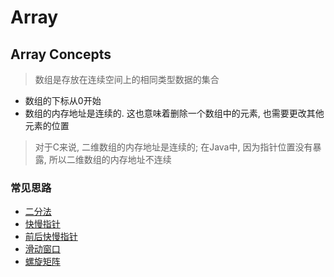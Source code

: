 # Array

## Array Concepts 

> 数组是存放在连续空间上的相同类型数据的集合

* 数组的下标从0开始
* 数组的内存地址是连续的. 这也意味着删除一个数组中的元素, 也需要更改其他元素的位置

> 对于C来说, 二维数组的内存地址是连续的; 在Java中, 因为指针位置没有暴露, 所以二维数组的内存地址不连续


### 常见思路

* [二分法](./binary-search/README.md)
* [快慢指针](./remove-element/README.md)
* [前后快慢指针](./squares-sorted-array/README.md)
* [滑动窗口](./minimal-subarray-length/README.md)
* [螺旋矩阵](./spiral-matrix/README.md)


